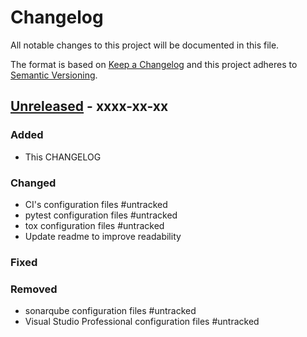 # Changelog
All notable changes to this project will be documented in this file.

The format is based on [Keep a Changelog](http://keepachangelog.com/en/1.0.0/)
and this project adheres to [Semantic Versioning](http://semver.org/spec/v2.0.0.html).


## [Unreleased] - xxxx-xx-xx

### Added
- This CHANGELOG

### Changed
- CI's configuration files #untracked
- pytest configuration files #untracked
- tox configuration files #untracked
- Update readme to improve readability

### Fixed

### Removed
- sonarqube configuration files #untracked
- Visual Studio Professional configuration files #untracked


[Unreleased]: https://github.com/netzulo/qacode/compare/v0.1.6...HEAD
[0.1.6]: https://github.com/netzulo/qacode/compare/v0.1.5...v0.1.6
